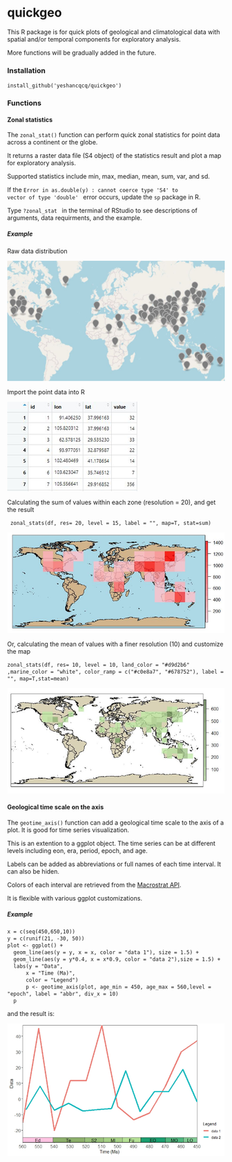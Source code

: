 # quickgeo

This R package is for quick plots of geological and climatological data with spatial and/or temporal components for exploratory analysis.

More functions will be gradually added in the future.

### Installation
    install_github('yeshancqcq/quickgeo')

### Functions
#### Zonal statistics

The <code>zonal_stat()</code> function can perform quick zonal statistics for point data across a continent or the globe.

It returns a raster data file (S4 object) of the statistics result and plot a map for exploratory analysis.

Supported statistics include min, max, median, mean, sum, var, and sd.

If the <code>Error in as.double(y) : cannot coerce type 'S4' to vector of type 'double'
</code> error occurs, update the <code>sp</code> package in R.

Type <code>?zonal_stat </code> in the terminal of RStudio to see descriptions of arguments, data requirments, and the example.

##### Example

Raw data distribution

 ![map](img/raw.JPG)

Import the point data into R

 ![table](img/table.JPG)

Calculating the sum of values within each zone (resolution = 20), and get the result

     zonal_stats(df, res= 20, level = 15, label = "", map=T, stat=sum)

 ![result](img/map.JPG)

 Or, calculating the mean of values with a finer resolution (10) and customize the map

    zonal_stats(df, res= 10, level = 10, land_color = "#d9d2b6" ,marine_color = "white", color_ramp = c("#c0e8a7", "#678752"), label = "", map=T,stat=mean)

  ![result](img/map2.JPG)

#### Geological time scale on the axis

The <code>geotime_axis()</code> function can add a geological time scale to the axis of a plot. It is good for time series visualization.

This is an extention to a ggplot object. The time series can be at different levels including eon, era, period, epoch, and age.

Labels can be added as abbreviations or full names of each time interval. It can also be hiden.

Colors of each interval are retrieved from the [Macrostrat API](https://macrostrat.org/#api).

It is flexible with various ggplot customizations.

##### Example

    x = c(seq(450,650,10))
    y = c(runif(21, -30, 50))
    plot <- ggplot() +
      geom_line(aes(y = y, x = x, color = "data 1"), size = 1.5) +
      geom_line(aes(y = y*0.4, x = x*0.9, color = "data 2"),size = 1.5) +
      labs(y = "Data",
          x = "Time (Ma)",
          color = "Legend")
          p <- geotime_axis(plot, age_min = 450, age_max = 560,level = "epoch", label = "abbr", div_x = 10)
      p

and the result is:

  ![axis](img/axis.jpeg)
